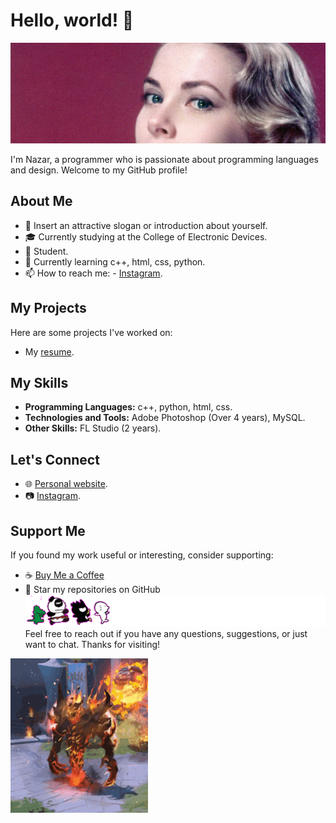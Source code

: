 # Hello, world! 👋
![Header Image](https://github.com/prodbysendwxve/prodbysendwxve/blob/main/hd-aspect-1499073090-gettyimages-71494788%20%D0%BA%D0%BE%D0%BF%D0%B8%D1%8F.jpg?raw=true)
 
<div style="background-image: url('');">
    I'm Nazar, a programmer who is passionate about programming languages and design. Welcome to my GitHub profile!

## About Me

- 🌟 Insert an attractive slogan or introduction about yourself.
- 🎓 Currently studying at the College of Electronic Devices.
- 💼 Student.
- 🌱 Currently learning c++, html, css, python.
- 📫 How to reach me: - [Instagram](https://www.instagram.com/sendwave6768/).

## My Projects

Here are some projects I've worked on:

- My [resume](https://prodbysendwxve.github.io/).

## My Skills

- **Programming Languages:** c++, python, html, css.
- **Technologies and Tools:** Adobe Photoshop (Over 4 years), MySQL.
- **Other Skills:** FL Studio (2 years).

## Let's Connect

- 🌐 [Personal website](https://prodbysendwxve.github.io/).
- 📷 [Instagram](https://www.instagram.com/sendwave6768/).

## Support Me

If you found my work useful or interesting, consider supporting:

- ☕ [Buy Me a Coffee](https://www.buymeacoffee.com/prodbysendwxve)
- 🌟 Star my repositories on GitHub
![GIF](https://raw.githubusercontent.com/prodbysendwxve/prodbysendwxve/main/212747107-5b654ba5-31c6-4366-b42b-51b822e9bc52.gif)
Feel free to reach out if you have any questions, suggestions, or just want to chat. Thanks for visiting!

![GIF](https://github.com/prodbysendwxve/prodbysendwxve/blob/main/shadow-fiend-dota2.gif?raw=true)
</div>
